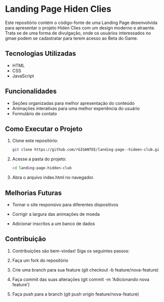 # Landing Page Hiden Clies

Este repositório contém o código-fonte de uma Landing Page desenvolvida para apresentar o projeto Hiden Clies com um design moderno e atraente. Trata se de uma forma de divulgação, onde os usuários interessados no gmae podem se cadastratar para terem acesso ao Beta do Game.

## Tecnologias Utilizadas
- HTML
- CSS
- JavaScript

## Funcionalidades
- Seções organizadas para melhor apresentação do conteúdo
- Animações interativas para uma melhor experiência do usuário
- Formulário de contato

## Como Executar o Projeto
1. Clone este repositório:
   ```sh
   git clone https://github.com/rGIGANTEE/landing-page--hideen-club.git
   ```

2. Acesse a pasta do projeto:
    ```sh
    cd landing-page-hidden-club
    ```

3. Abra o arquivo index.html no navegador.

## Melhorias Futuras

* Tornar o site responsivo para diferentes dispositivos

* Corrigir a largura das animações de moeda

* Adicionar inscritos a um banco de dados

## Contribuição

1. Contribuições são bem-vindas! Siga os seguintes passos:

2. Faça um fork do repositório

3. Crie uma branch para sua feature (git checkout -b feature/nova-feature)

4. Faça commit das suas alterações (git commit -m 'Adicionando nova feature')

5. Faça push para a branch (git push origin feature/nova-feature)
